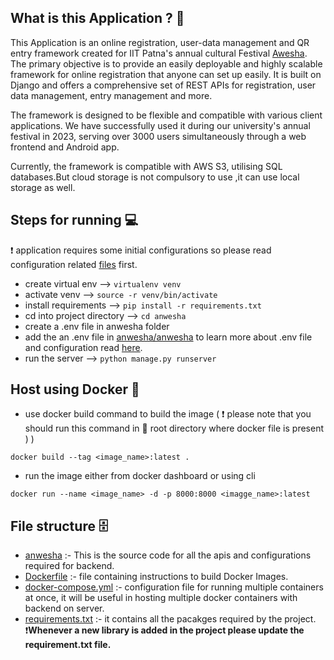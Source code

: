 ## What is this Application ? 🤔
This Application is an online registration, user-data management and QR entry framework created for IIT Patna's annual cultural Festival [Awesha](https://anwesha.live/). The primary objective is to provide an easily deployable and highly scalable framework for online registration that anyone can set up easily. It is built on Django and offers a comprehensive set of REST APIs for registration, user data management, entry management and more.

The framework is designed to be flexible and compatible with various client applications. We have successfully used it during our university's annual festival in 2023, serving over 3000 users simultaneously through a web frontend and Android app.

Currently, the framework is compatible with AWS S3, utilising SQL databases.But cloud storage is not compulsory to use ,it can use local storage as well.


## Steps for running 💻
❗ application requires some initial configurations so please read configuration related [files](./anwesha/README.md) first.
- create virtual env --> `virtualenv venv`
- activate venv --> `source -r venv/bin/activate`
- install requirements --> `pip install -r requirements.txt`
- cd into project directory --> `cd anwesha`
- create a .env file in anwesha folder
- add the an .env file in [anwesha/anwesha](./anwesha/anwesha/) to learn more about .env file and configuration read [here](./anwesha/anwesha/README.md).
- run the server --> `python manage.py runserver`

## Host using Docker 🐳

- use docker build command to build the image ( ❗ please note that you should run this command in 📁 root directory where docker file is present ) )
```
docker build --tag <image_name>:latest .
```
- run the image either from docker dashboard or using cli
```
docker run --name <image_name> -d -p 8000:8000 <imagge_name>:latest

```

## File structure 🗄️

- [anwesha](./anwesha/) :- This is the source code for all the apis and configurations required for backend.
- [Dockerfile](./Dockerfile) :- file containing instructions to build Docker Images.
- [docker-compose.yml](./docker-compose.yml) :- configuration file for running multiple containers at once, it will be useful in hosting multiple docker containers with backend on server.
- [requirements.txt](./requirements.txt) :- it contains all the pacakges required by the project. ❗**Whenever a new library is added in the project please update the requirement.txt file.**